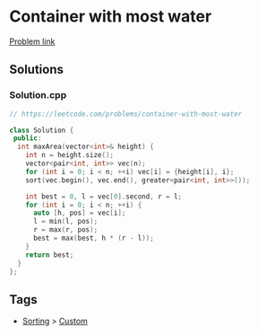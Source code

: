 # Container with most water

[Problem link](https://leetcode.com/problems/container-with-most-water)

## Solutions


### Solution.cpp
```cpp
// https://leetcode.com/problems/container-with-most-water

class Solution {
 public:
  int maxArea(vector<int>& height) {
    int n = height.size();
    vector<pair<int, int>> vec(n);
    for (int i = 0; i < n; ++i) vec[i] = {height[i], i};
    sort(vec.begin(), vec.end(), greater<pair<int, int>>());

    int best = 0, l = vec[0].second, r = l;
    for (int i = 0; i < n; ++i) {
      auto [h, pos] = vec[i];
      l = min(l, pos);
      r = max(r, pos);
      best = max(best, h * (r - l));
    }
    return best;
  }
};
```
## Tags

* [Sorting](/Collections/sorting.md#sorting) > [Custom](/Collections/sorting.md#custom)
